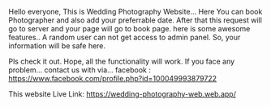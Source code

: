 Hello everyone,
This is Wedding Photography Website...
Here You can book Photographer and also add your preferrable date.
After that this request will go to server and your page will go to book page.
here is some awesome features.. A random user can not get access to admin panel.
So, your information will be safe here.

Pls check it out. Hope, all the functionality will work.
If you face any problem...
contact us with via...
facebook : https://www.facebook.com/profile.php?id=100049993879722

This website Live Link:
https://wedding-photography-web.web.app/